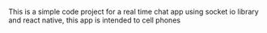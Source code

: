 This is a simple code project for a real time chat app using socket io library and react native, this app is intended to cell phones
